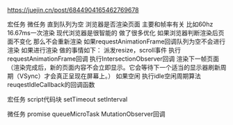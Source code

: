 https://juejin.cn/post/6844904165462769678

宏任务
微任务 直到队列为空
浏览器是否渲染页面
    主要和帧率有关 比如60hz 16.67ms一次渲染
    现代浏览器是很智能的 做了很多优化
    如果浏览器判断渲染后页面不变化 那么不会重新渲染
    如果requestAnimationFrame回调队列为空不会进行渲染
    如果进行渲染 做的事情如下：
        派发resize，scroll事件
        执行requestAnimationFrame回调
        执行IntersectionObserver回调
        渲染下一帧页面（渲染完成后，新的页面内容不会立即显示。它会等待下一个适当的显示器刷新周期（VSync）才会真正呈现在屏幕上。）
        如果空闲 执行idle空闲周期算法 reuqestIdleCallback的回调函数


宏任务
script代码块
setTimeout
setInterval

微任务
promise
queueMicroTask
MutationObserver回调